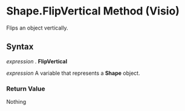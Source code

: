
# Shape.FlipVertical Method (Visio)

Flips an object vertically.


## Syntax

 _expression_ . **FlipVertical**

 _expression_ A variable that represents a **Shape** object.


### Return Value

Nothing


